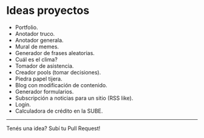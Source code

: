 # Ideas proyectos

- Portfolio.
- Anotador truco.
- Anotador generala.
- Mural de memes.
- Generador de frases aleatorias.
- Cuál es el clima?
- Tomador de asistencia.
- Creador pools (tomar decisiones).
- Piedra papel tijera.
- Blog con modificación de contenido.
- Generador formularios.
- Subscripción a noticias para un sitio (RSS like).
- Login.
- Calculadora de crédito en la SUBE.

---

Tenés una idea? Subí tu Pull Request!
